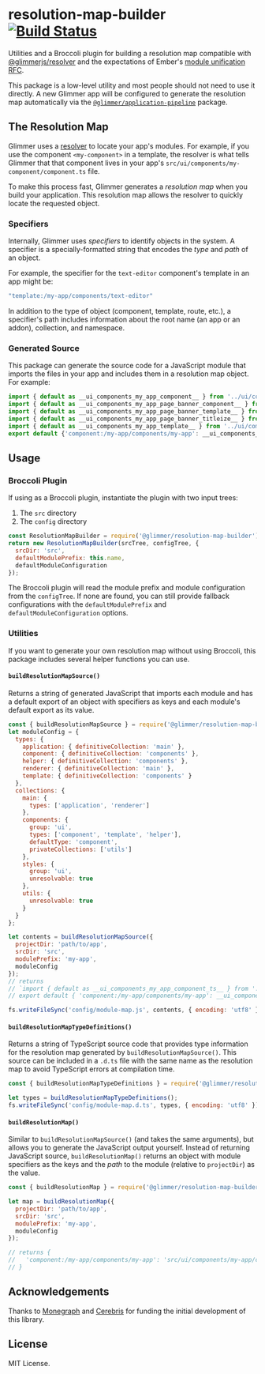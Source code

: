 # resolution-map-builder [![Build Status](https://secure.travis-ci.org/glimmerjs/resolution-map-builder.svg?branch=master)](http://travis-ci.org/glimmerjs/resolution-map-builder)

Utilities and a Broccoli plugin for building a resolution map compatible with
[@glimmerjs/resolver](https://github.com/glimmerjs/glimmer-resolver)
and the expectations of Ember's
[module unification RFC](https://github.com/emberjs/rfcs/blob/master/text/0143-module-unification.md).

This package is a low-level utility and most people should not need to use it
directly. A new Glimmer app will be configured to generate the resolution map
automatically via the
[`@glimmer/application-pipeline`](http://github.com/glimmerjs/glimmer-application-pipeline)
package.

## The Resolution Map

Glimmer uses a [resolver](https://github.com/glimmerjs/glimmer-resolver) to
locate your app's modules. For example, if you use the component
`<my-component>` in a template, the resolver is what tells Glimmer that that
component lives in your app's `src/ui/components/my-component/component.ts`
file.

To make this process fast, Glimmer generates a _resolution map_ when you build
your application. This resolution map allows the resolver to quickly locate the
requested object.

### Specifiers

Internally, Glimmer uses _specifiers_ to identify objects in the system. A
specifier is a specially-formatted string that encodes the _type_ and _path_ of
an object.

For example, the specifier for the `text-editor` component's template in an app might be:

```js
"template:/my-app/components/text-editor"
```

In addition to the type of object (component, template, route, etc.), a
specifier's path includes information about the root name (an app or an addon),
collection, and namespace.

### Generated Source

This package can generate the source code for a JavaScript module that imports
the files in your app and includes them in a resolution map object. For example:

```js
import { default as __ui_components_my_app_component__ } from '../ui/components/my-app/component';
import { default as __ui_components_my_app_page_banner_component__ } from '../ui/components/my-app/page-banner/component';
import { default as __ui_components_my_app_page_banner_template__ } from '../ui/components/my-app/page-banner/template';
import { default as __ui_components_my_app_page_banner_titleize__ } from '../ui/components/my-app/page-banner/titleize';
import { default as __ui_components_my_app_template__ } from '../ui/components/my-app/template';
export default {'component:/my-app/components/my-app': __ui_components_my_app_component__,'component:/my-app/components/my-app/page-banner': __ui_components_my_app_page_banner_component__,'template:/my-app/components/my-app/page-banner': __ui_components_my_app_page_banner_template__,'component:/my-app/components/my-app/page-banner/titleize': __ui_components_my_app_page_banner_titleize__,'template:/my-app/components/my-app': __ui_components_my_app_template__};
```

## Usage

### Broccoli Plugin

If using as a Broccoli plugin, instantiate the plugin with two input trees:

1. The `src` directory
2. The `config` directory

```js
const ResolutionMapBuilder = require('@glimmer/resolution-map-builder');
return new ResolutionMapBuilder(srcTree, configTree, {
  srcDir: 'src',
  defaultModulePrefix: this.name,
  defaultModuleConfiguration
});
```

The Broccoli plugin will read the module prefix and module configuration from
the `configTree`. If none are found, you can still provide fallback
configurations with the `defaultModulePrefix` and `defaultModuleConfiguration`
options.

### Utilities

If you want to generate your own resolution map without using Broccoli, this
package includes several helper functions you can use.

#### `buildResolutionMapSource()`

Returns a string of generated JavaScript that imports each module and has a default export of
an object with specifiers as keys and each module's default export as its value.

```js
const { buildResolutionMapSource } = require('@glimmer/resolution-map-builder');
let moduleConfig = {
  types: {
    application: { definitiveCollection: 'main' },
    component: { definitiveCollection: 'components' },
    helper: { definitiveCollection: 'components' },
    renderer: { definitiveCollection: 'main' },
    template: { definitiveCollection: 'components' }
  },
  collections: {
    main: {
      types: ['application', 'renderer']
    },
    components: {
      group: 'ui',
      types: ['component', 'template', 'helper'],
      defaultType: 'component',
      privateCollections: ['utils']
    },
    styles: {
      group: 'ui',
      unresolvable: true
    },
    utils: {
      unresolvable: true
    }
  }
};

let contents = buildResolutionMapSource({
  projectDir: 'path/to/app',
  srcDir: 'src',
  modulePrefix: 'my-app',
  moduleConfig
});
// returns
// `import { default as __ui_components_my_app_component_ts__ } from '../ui/components/my-app/component.ts';
// export default { 'component:/my-app/components/my-app': __ui_components_my_app_component_ts__ };`

fs.writeFileSync('config/module-map.js', contents, { encoding: 'utf8' });
```

#### `buildResolutionMapTypeDefinitions()`

Returns a string of TypeScript source code that provides type information for
the resolution map generated by `buildResolutionMapSource()`. This source can be
included in a `.d.ts` file with the same name as the resolution map to avoid
TypeScript errors at compilation time.

```js
const { buildResolutionMapTypeDefinitions } = require('@glimmer/resolution-map-builder');

let types = buildResolutionMapTypeDefinitions();
fs.writeFileSync('config/module-map.d.ts', types, { encoding: 'utf8' });
```

#### `buildResolutionMap()`

Similar to `buildResolutionMapSource()` (and takes the same arguments), but
allows you to generate the JavaScript output yourself. Instead of returning
JavaScript source, `buildResolutionMap()` returns an object with module
specifiers as the keys and the _path_ to the module (relative to `projectDir`)
as the value.

```js
const { buildResolutionMap } = require('@glimmer/resolution-map-builder');

let map = buildResolutionMap({
  projectDir: 'path/to/app',
  srcDir: 'src',
  modulePrefix: 'my-app',
  moduleConfig
});

// returns {
//   'component:/my-app/components/my-app': 'src/ui/components/my-app/component'
// }
```

## Acknowledgements

Thanks to [Monegraph](http://monegraph.com) and
[Cerebris](http://www.cerebris.com) for funding the initial development of this
library.

## License

MIT License.
